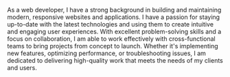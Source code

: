 As a web developer, I have a strong background in building and maintaining modern, responsive websites and applications. I have a passion for staying up-to-date with the latest technologies and using them to create intuitive and engaging user experiences. With excellent problem-solving skills and a focus on collaboration, I am able to work effectively with cross-functional teams to bring projects from concept to launch. Whether it's implementing new features, optimizing performance, or troubleshooting issues, I am dedicated to delivering high-quality work that meets the needs of my clients and users.
